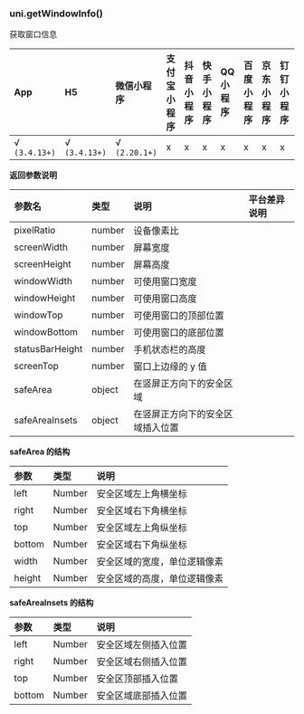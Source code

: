 ### uni.getWindowInfo()

获取窗口信息

|App|H5|微信小程序|支付宝小程序|抖音小程序|快手小程序|QQ小程序|百度小程序|京东小程序|钉钉小程序|飞书小程序|
|:-|:-|:-|:-|:-|:-|:-|:-|:-|:-|:-|
|√ `(3.4.13+)`|√ `(3.4.13+)`|√ `(2.20.1+)`|x|x|x|x|x|x|x|x|

**返回参数说明**

|参数名|类型|说明|平台差异说明|
|:-|:-|:-|:-|
|pixelRatio     |number|设备像素比||
|screenWidth		|number|屏幕宽度||
|screenHeight		|number|屏幕高度||
|windowWidth		|number|可使用窗口宽度||
|windowHeight		|number|可使用窗口高度||
|windowTop			|number|可使用窗口的顶部位置||				
|windowBottom		|number|可使用窗口的底部位置||
|statusBarHeight	|number|手机状态栏的高度||
|screenTop	|number|窗口上边缘的 y 值||
|safeArea			|object|在竖屏正方向下的安全区域||
|safeAreaInsets		|object|在竖屏正方向下的安全区域插入位置||

**safeArea 的结构**

|参数	|类型	|说明							|
|:-		|:-								|:-								|
|left	|Number	|安全区域左上角横坐标			|
|right	|Number	|安全区域右下角横坐标			|
|top	|Number	|安全区域左上角纵坐标			|
|bottom	|Number	|安全区域右下角纵坐标			|
|width	|Number	|安全区域的宽度，单位逻辑像素	|
|height	|Number	|安全区域的高度，单位逻辑像素	|

**safeAreaInsets 的结构**

|参数	|类型	|说明							|
|:-		|:-								|:-								|
|left	|Number	|安全区域左侧插入位置			|
|right	|Number	|安全区域右侧插入位置			|
|top	|Number	|安全区顶部插入位置			|
|bottom	|Number	|安全区域底部插入位置			|